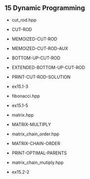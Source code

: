 15	Dynamic Programming
---------------------------

- cut_rod.hpp
 - CUT-ROD
 - MEMOIZED-CUT-ROD
 - MEMOIZED-CUT-ROD-AUX
 - BOTTOM-UP-CUT-ROD
 - EXTENDED-BOTTOM-UP-CUT-ROD
 - PRINT-CUT-ROD-SOLUTION
 - ex15.1-3

- fibonacci.hpp
 - ex15.1-5

-  matrix.hpp
 - MATRIX-MULTIPLY

- matrix_chain_order.hpp
 - MATRIX-CHAIN-ORDER
 - PRINT-OPTIMAL-PARENTS

- matrix_chain_mutiply.hpp
 - ex15.2-2
